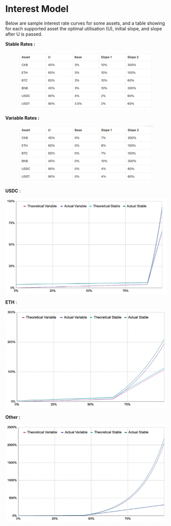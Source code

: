 # Interest Model

Below are sample interest rate curves for some assets, and a table showing for each supported asset the optimal utilisation (U), initial slope, and slope after U is passed.

**Stable Rates :**&#x20;

<figure><img src="../.gitbook/assets/image (29).png" alt=""><figcaption></figcaption></figure>

**Variable Rates :**&#x20;

<figure><img src="../.gitbook/assets/image (18).png" alt=""><figcaption></figcaption></figure>

**USDC** :&#x20;

![](<../.gitbook/assets/image (10).png>)

**ETH** :&#x20;

![](<../.gitbook/assets/image (13).png>)

**Other :**&#x20;

![](<../.gitbook/assets/image (34).png>)
